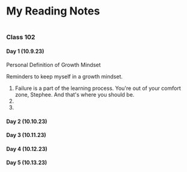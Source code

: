 # My Reading Notes 

![]()

### Class 102

#### Day 1 (10.9.23)

Personal Definition of Growth Mindset

Reminders to keep myself in a growth mindset.
1. Failure is a part of the learning process. You're out of your comfort zone, Stephee. And that's where you should be.
2. 
3.




#### Day 2 (10.10.23)

#### Day 3 (10.11.23)

#### Day 4 (10.12.23)

#### Day 5 (10.13.23)



